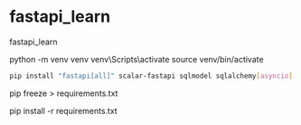 # fastapi_learn
fastapi_learn

python -m venv venv
venv\Scripts\activate
source venv/bin/activate

```bash
pip install "fastapi[all]" scalar-fastapi sqlmodel sqlalchemy[asyncio] asyncpg sqlmodel psycopg2-binary python-dotenv pydantic-settings passlib[bcrypt] pyjwt redis[hiredis] redis[asyncio]
```


pip freeze > requirements.txt

pip install -r requirements.txt